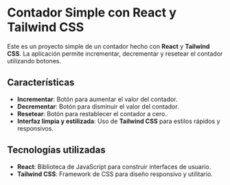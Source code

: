 # Contador Simple con React y Tailwind CSS

Este es un proyecto simple de un contador hecho con **React** y **Tailwind CSS**. La aplicación permite incrementar, decrementar y resetear el contador utilizando botones.

## Características

- **Incrementar**: Botón para aumentar el valor del contador.
- **Decrementar**: Botón para disminuir el valor del contador.
- **Resetear**: Botón para restablecer el contador a cero.
- **Interfaz limpia y estilizada**: Uso de **Tailwind CSS** para estilos rápidos y responsivos.

## Tecnologías utilizadas

- **React**: Biblioteca de JavaScript para construir interfaces de usuario.
- **Tailwind CSS**: Framework de CSS para diseño responsivo y utilitario.